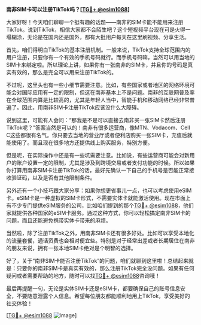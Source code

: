 **南非SIM卡可以注册TikTok吗？[[TG💪+ @esim1088](https://t.me/s/esim1088)]**

大家好呀！今天咱们聊聊一个挺有趣的话题——南非的SIM卡能不能用来注册TikTok。说到TikTok，相信大家都不会陌生吧？这个短视频平台现在可是火得一塌糊涂，无论是在国内还是国外，都有大批用户每天在这里刷视频、分享生活。

首先，咱们得明白TikTok的基本注册机制。一般来说，TikTok支持全球范围内的用户注册，只要你有一个有效的手机号码就行。而手机号码嘛，当然可以用当地的SIM卡来绑定啦。所以理论上讲，如果你有一张南非的SIM卡，并且你的号码是真实有效的，那么是完全可以用来注册TikTok的。

不过呢，这里头也有一些小细节需要注意。比如，有些国家或者地区的网络环境可能会对国际应用有一定的限制，但这在南非基本上不是问题。南非的互联网普及率在全球范围内算是比较高的，尤其是年轻人当中，智能手机和移动网络已经非常普遍了。因此，用南非SIM卡注册TikTok应该没什么大障碍。

说到这里，可能有人会问：“那我是不是可以直接去南非买一张SIM卡然后注册TikTok呢？”答案当然是可以的！南非有很多运营商，像MTN、Vodacom、Cell C这些都很有名气。你只要去当地的营业厅或者便利店购买一张SIM卡，充值后就能使用了。而且现在很多地方还提供线上购买服务，特别方便。

但是呢，在实际操作中还是有一些坑需要注意。比如说，有些运营商可能会对新用户的账户设置一定的限制，尤其是涉及到跨境交易或者支付功能的时候。所以如果你打算用南非SIM卡注册TikTok的话，最好先确认一下自己的手机号是否能正常接收验证码，以及是否有其他限制条件。

另外还有一个小技巧跟大家分享：如果你想更省事儿一点，也可以考虑使用eSIM卡。eSIM卡是一种虚拟的SIM卡形式，不需要实体卡就能激活使用。现在市面上有不少专门提供eSIM服务的公司，比如咱们提到的那个[TG💪+ @esim1088](https://t.me/s/esim1088)，他们家就提供各种国家的eSIM卡服务。通过这种方式，你可以轻松搞定南非SIM卡的问题，而且还能避免携带实体卡带来的麻烦。

当然啦，除了注册TikTok之外，用南非SIM卡还有很多好处。比如可以享受本地化的流量套餐，通话资费也会相对便宜些。特别是对于经常出差或者长期居住在南非的朋友来说，拥有一张本地SIM卡绝对是个明智的选择。

好了，关于“南非SIM卡能否注册TikTok”的问题，咱们就聊到这里啦！总结起来就是：只要你的南非SIM卡是真实有效的，那么注册TikTok完全没问题。如果有任何疑问或者需要帮助的地方，随时可以找[TG💪+ @esim1088](https://t.me/s/esim1088)咨询哦！

最后再提醒一句，无论是实体SIM卡还是eSIM卡，都要确保自己的账号信息安全，不要随意泄露个人信息。希望每位朋友都能顺利地用上TikTok，享受美好的社交体验！

[[TG💪+ @esim1088](https://t.me/s/esim1088) ![Image](https://i.postimg.cc/4NQfJmqS/Snipaste-2025-05-13-00-14-12.png)]